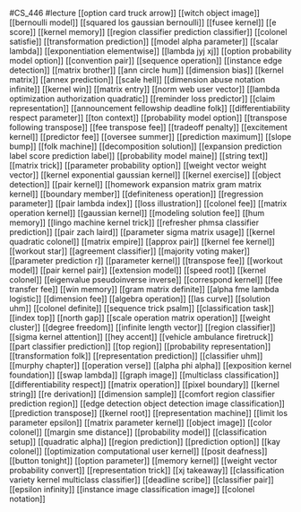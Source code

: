#CS_446
#lecture
[[option card truck arrow]]
[[witch object image]]
[[bernoulli model]]
[[squared los gaussian bernoulli]]
[[fusee kernel]]
[[e score]]
[[kernel memory]]
[[region classifier prediction classifier]]
[[colonel satisfie]]
[[transformation prediction]]
[[model alpha parameter]]
[[scalar lambda]]
[[exponentiation elementwise]]
[[lambda jyj xj]]
[[option probability model option]]
[[convention pair]]
[[sequence operation]]
[[instance edge detection]]
[[matrix brother]]
[[ann circle hum]]
[[dimension bias]]
[[kernel matrix]]
[[annex prediction]]
[[scale hell]]
[[dimension abuse notation infinite]]
[[kernel win]]
[[matrix entry]]
[[norm web user vector]]
[[lambda optimization authorization quadratic]]
[[reminder loss predictor]]
[[claim representation]]
[[announcement fellowship deadline folk]]
[[differentiability respect parameter]]
[[ton context]]
[[probability model option]]
[[transpose following transpose]]
[[fee transpose fee]]
[[tradeoff penalty]]
[[excitement kernel]]
[[predictor fee]]
[[oversee summer]]
[[prediction maximum]]
[[slope bump]]
[[folk machine]]
[[decomposition solution]]
[[expansion prediction label score prediction label]]
[[probability model maine]]
[[string text]]
[[matrix trick]]
[[parameter probability option]]
[[weight vector weight vector]]
[[kernel exponential gaussian kernel]]
[[kernel exercise]]
[[object detection]]
[[pair kernel]]
[[homework expansion matrix gram matrix kernel]]
[[boundary member]]
[[definiteness operation]]
[[regression parameter]]
[[pair lambda index]]
[[loss illustration]]
[[colonel fee]]
[[matrix operation kernel]]
[[gaussian kernel]]
[[modeling solution fee]]
[[hum memory]]
[[lingo machine kernel trick]]
[[refresher phmsa classifier prediction]]
[[pair zach laird]]
[[parameter sigma matrix usage]]
[[kernel quadratic colonel]]
[[matrix empire]]
[[approx pair]]
[[kernel fee kernel]]
[[workout star]]
[[agreement classifier]]
[[majority voting maker]]
[[parameter prediction r]]
[[parameter kernel]]
[[transpose fee]]
[[workout model]]
[[pair kernel pair]]
[[extension model]]
[[speed root]]
[[kernel colonel]]
[[eigenvalue pseudoinverse inverse]]
[[correspond kernel]]
[[fee transfer fee]]
[[win memory]]
[[gram matrix definite]]
[[alpha fme lambda logistic]]
[[dimension fee]]
[[algebra operation]]
[[las curve]]
[[solution uhm]]
[[colonel definite]]
[[sequence trick psalm]]
[[classification task]]
[[index top]]
[[north gap]]
[[scale operation matrix operation]]
[[weight cluster]]
[[degree freedom]]
[[infinite length vector]]
[[region classifier]]
[[sigma kernel attention]]
[[hey accent]]
[[vehicle ambulance firetruck]]
[[part classifier prediction]]
[[top region]]
[[probability representation]]
[[transformation folk]]
[[representation prediction]]
[[classifier uhm]]
[[murphy chapter]]
[[operation verse]]
[[alpha phi alpha]]
[[exposition kernel foundation]]
[[swap lambda]]
[[graph image]]
[[multiclass classification]]
[[differentiability respect]]
[[matrix operation]]
[[pixel boundary]]
[[kernel string]]
[[re derivation]]
[[dimension sample]]
[[comfort region classifier prediction region]]
[[edge detection object detection image classification]]
[[prediction transpose]]
[[kernel root]]
[[representation machine]]
[[limit los parameter epsilon]]
[[matrix parameter kernel]]
[[object image]]
[[color colonel]]
[[margin sme distance]]
[[probability model]]
[[classification setup]]
[[quadratic alpha]]
[[region prediction]]
[[prediction option]]
[[kay colonel]]
[[optimization computational user kernel]]
[[posit deafness]]
[[button tonight]]
[[option parameter]]
[[memory kernel]]
[[weight vector probability convert]]
[[representation trick]]
[[xj takeaway]]
[[classification variety kernel multiclass classifier]]
[[deadline scribe]]
[[classifier pair]]
[[epsilon infinity]]
[[instance image classification image]]
[[colonel notation]]
